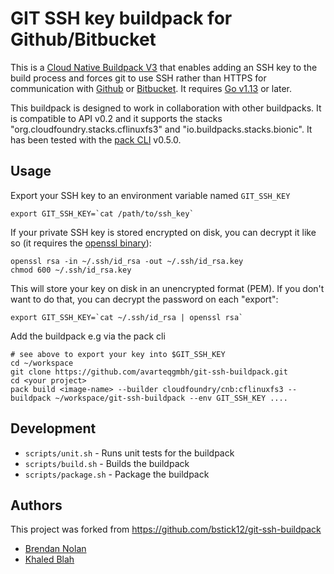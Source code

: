 # GIT SSH key buildpack for Github/Bitbucket

This is a [Cloud Native Buildpack V3](https://buildpacks.io/) that enables adding an SSH key to the build process and forces git to use SSH rather than HTTPS for communication with [Github](https://github.com) or [Bitbucket](https://bitbucket.org). It requires [Go v1.13](https://golang.org) or later.

This buildpack is designed to work in collaboration with other buildpacks. It is compatible to API v0.2 and it supports the stacks "org.cloudfoundry.stacks.cflinuxfs3" and "io.buildpacks.stacks.bionic". It has been tested with the [pack CLI](https://github.com/buildpack/pack) v0.5.0.

## Usage

Export your SSH key to an environment variable named `GIT_SSH_KEY`

```shell
export GIT_SSH_KEY=`cat /path/to/ssh_key`
```

If your private SSH key is stored encrypted on disk, you can decrypt it like
so (it requires the [openssl binary](https://www.openssl.org/)):

```shell
openssl rsa -in ~/.ssh/id_rsa -out ~/.ssh/id_rsa.key
chmod 600 ~/.ssh/id_rsa.key
```

This will store your key on disk in an unencrypted format (PEM). If you don't
want to do that, you can decrypt the password on each "export":

```shell
export GIT_SSH_KEY=`cat ~/.ssh/id_rsa | openssl rsa`
```

Add the buildpack e.g via the pack cli

```shell
# see above to export your key into $GIT_SSH_KEY
cd ~/workspace
git clone https://github.com/avarteqgmbh/git-ssh-buildpack.git
cd <your project>
pack build <image-name> --builder cloudfoundry/cnb:cflinuxfs3 --buildpack ~/workspace/git-ssh-buildpack --env GIT_SSH_KEY ....
```

## Development

* `scripts/unit.sh` - Runs unit tests for the buildpack
* `scripts/build.sh` - Builds the buildpack
* `scripts/package.sh` - Package the buildpack

## Authors

This project was forked from https://github.com/bstick12/git-ssh-buildpack

* [Brendan Nolan](https://github.com/bstick12)
* [Khaled Blah](https://github.com/khaledavarteq)
